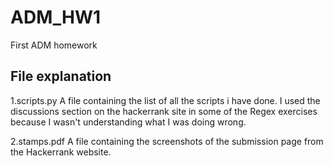 # ADM_HW1
First ADM homework
## File explanation
1.scripts.py
A file containing the list of all the scripts i have done. I used the discussions section on the hackerrank site in some of the Regex exercises because I wasn't understanding what I was doing wrong. 

2.stamps.pdf
A file containing the screenshots of the submission page from the Hackerrank website.

